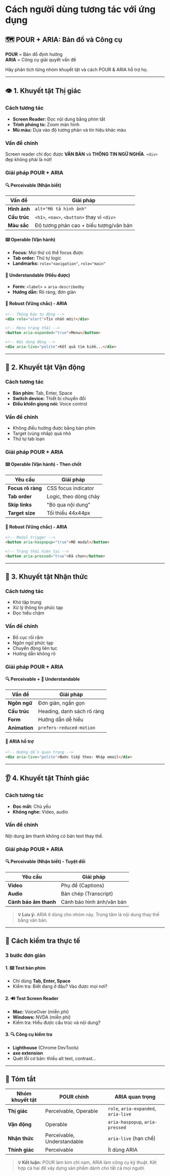 # Cách người dùng tương tác với ứng dụng

## 🗺️ POUR + ARIA: Bản đồ và Công cụ

**POUR** = Bản đồ định hướng  
**ARIA** = Công cụ giải quyết vấn đề

Hãy phân tích từng nhóm khuyết tật và cách POUR & ARIA hỗ trợ họ.

---

## 👁️ 1. Khuyết tật Thị giác

### Cách tương tác
- **Screen Reader:** Đọc nội dung bằng phím tắt
- **Trình phóng to:** Zoom màn hình
- **Mù màu:** Dựa vào độ tương phản và tín hiệu khác màu

### Vấn đề chính
Screen reader chỉ đọc được **VĂN BẢN** và **THÔNG TIN NGỮ NGHĨA**. `<div>` đẹp không phải là nút!

### Giải pháp POUR + ARIA

#### 🔍 Perceivable (Nhận biết)
| Vấn đề | Giải pháp |
|--------|-----------|
| **Hình ảnh** | `alt="Mô tả hình ảnh"` |
| **Cấu trúc** | `<h1>`, `<nav>`, `<button>` thay vì `<div>` |
| **Màu sắc** | Độ tương phản cao + biểu tượng/văn bản |

#### ⌨️ Operable (Vận hành)
- **Focus:** Mọi thứ có thể focus được
- **Tab order:** Thứ tự logic
- **Landmarks:** `role="navigation"`, `role="main"`

#### 📝 Understandable (Hiểu được)
- **Form:** `<label>` + `aria-describedby`
- **Hướng dẫn:** Rõ ràng, đơn giản

#### 🔧 Robust (Vững chắc) - ARIA
```html
<!-- Thông báo tự động -->
<div role="alert">Tin nhắn mới!</div>

<!-- Menu trạng thái -->
<button aria-expanded="true">Menu</button>

<!-- Nội dung động -->
<div aria-live="polite">Kết quả tìm kiếm...</div>
```

---

## 🦽 2. Khuyết tật Vận động

### Cách tương tác
- **Bàn phím:** Tab, Enter, Space
- **Switch device:** Thiết bị chuyển đổi
- **Điều khiển giọng nói:** Voice control

### Vấn đề chính
- Không điều hướng được bằng bàn phím
- Target (vùng nhấp) quá nhỏ
- Thứ tự tab loạn

### Giải pháp POUR + ARIA

#### ⌨️ Operable (Vận hành) - Then chốt
| Yêu cầu | Giải pháp |
|---------|-----------|
| **Focus rõ ràng** | CSS focus indicator |
| **Tab order** | Logic, theo dòng chảy |
| **Skip links** | "Bỏ qua nội dung" |
| **Target size** | Tối thiểu 44x44px |

#### 🔧 Robust (Vững chắc) - ARIA
```html
<!-- Modal trigger -->
<button aria-haspopup="true">Mở modal</button>

<!-- Trạng thái hiện tại -->
<button aria-pressed="true">Đã chọn</button>
```

---

## 🧠 3. Khuyết tật Nhận thức

### Cách tương tác
- Khó tập trung
- Xử lý thông tin phức tạp
- Đọc hiểu chậm

### Vấn đề chính
- Bố cục rối rắm
- Ngôn ngữ phức tạp
- Chuyển động liên tục
- Hướng dẫn không rõ

### Giải pháp POUR + ARIA

#### 🔍 Perceivable + 📝 Understandable
| Vấn đề | Giải pháp |
|--------|-----------|
| **Ngôn ngữ** | Đơn giản, ngắn gọn |
| **Cấu trúc** | Heading, danh sách rõ ràng |
| **Form** | Hướng dẫn dễ hiểu |
| **Animation** | `prefers-reduced-motion` |

#### 🔧 ARIA hỗ trợ
```html
<!-- Hướng dẫn quan trọng -->
<div aria-live="polite">Bước tiếp theo: Nhập email</div>
```

---

## 👂 4. Khuyết tật Thính giác

### Cách tương tác
- **Đọc mắt:** Chủ yếu
- **Không nghe:** Video, audio

### Vấn đề chính
Nội dung âm thanh không có bản text thay thế.

### Giải pháp POUR + ARIA

#### 🔍 Perceivable (Nhận biết) - Tuyệt đối
| Yêu cầu | Giải pháp |
|---------|-----------|
| **Video** | Phụ đề (Captions) |
| **Audio** | Bản chép (Transcript) |
| **Cảnh báo âm thanh** | Cảnh báo hình ảnh/văn bản |

> **💡 Lưu ý:** ARIA ít dùng cho nhóm này. Trọng tâm là nội dung thay thế bằng văn bản.

---

## 🧪 Cách kiểm tra thực tế

### 3 bước đơn giản

#### 1. ⌨️ Test bàn phím
- Chỉ dùng **Tab, Enter, Space**
- Kiểm tra: Biết đang ở đâu? Vào được mọi nơi?

#### 2. 🔊 Test Screen Reader
- **Mac:** VoiceOver (miễn phí)
- **Windows:** NVDA (miễn phí)
- Kiểm tra: Hiểu được cấu trúc và nội dung?

#### 3. 🔍 Công cụ kiểm tra
- **Lighthouse** (Chrome DevTools)
- **axe extension**
- Quét lỗi cơ bản: thiếu alt text, contrast...

---

## 🎯 Tóm tắt

| Nhóm khuyết tật | POUR chính | ARIA quan trọng |
|-----------------|------------|-----------------|
| **Thị giác** | Perceivable, Operable | `role`, `aria-expanded`, `aria-live` |
| **Vận động** | Operable | `aria-haspopup`, `aria-pressed` |
| **Nhận thức** | Perceivable, Understandable | `aria-live` (hạn chế) |
| **Thính giác** | Perceivable | Ít dùng ARIA |

> **💡 Kết luận:** POUR làm kim chỉ nam, ARIA làm công cụ kỹ thuật. Kết hợp cả hai để xây dựng sản phẩm dành cho tất cả mọi người.